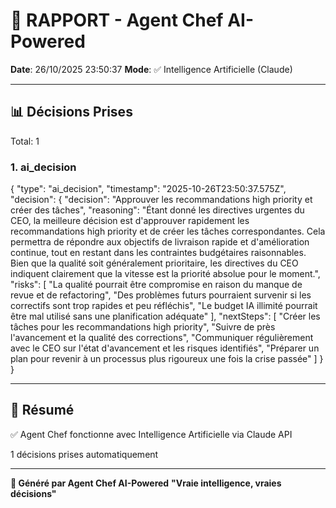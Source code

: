 # 🤖 RAPPORT - Agent Chef AI-Powered

**Date**: 26/10/2025 23:50:37
**Mode**: ✅ Intelligence Artificielle (Claude)

---

## 📊 Décisions Prises

Total: 1


### 1. ai_decision

{
  "type": "ai_decision",
  "timestamp": "2025-10-26T23:50:37.575Z",
  "decision": {
    "decision": "Approuver les recommandations high priority et créer des tâches",
    "reasoning": "Étant donné les directives urgentes du CEO, la meilleure décision est d'approuver rapidement les recommandations high priority et de créer les tâches correspondantes. Cela permettra de répondre aux objectifs de livraison rapide et d'amélioration continue, tout en restant dans les contraintes budgétaires raisonnables. Bien que la qualité soit généralement prioritaire, les directives du CEO indiquent clairement que la vitesse est la priorité absolue pour le moment.",
    "risks": [
      "La qualité pourrait être compromise en raison du manque de revue et de refactoring",
      "Des problèmes futurs pourraient survenir si les correctifs sont trop rapides et peu réfléchis",
      "Le budget IA illimité pourrait être mal utilisé sans une planification adéquate"
    ],
    "nextSteps": [
      "Créer les tâches pour les recommandations high priority",
      "Suivre de près l'avancement et la qualité des corrections",
      "Communiquer régulièrement avec le CEO sur l'état d'avancement et les risques identifiés",
      "Préparer un plan pour revenir à un processus plus rigoureux une fois la crise passée"
    ]
  }
}


---

## 🎯 Résumé

✅ Agent Chef fonctionne avec Intelligence Artificielle via Claude API

1 décisions prises automatiquement

---

**🤖 Généré par Agent Chef AI-Powered**
**"Vraie intelligence, vraies décisions"**
